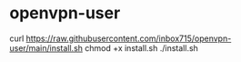 # openvpn-user
 
 
curl https://raw.githubusercontent.com/inbox715/openvpn-user/main/install.sh
chmod +x install.sh
./install.sh
